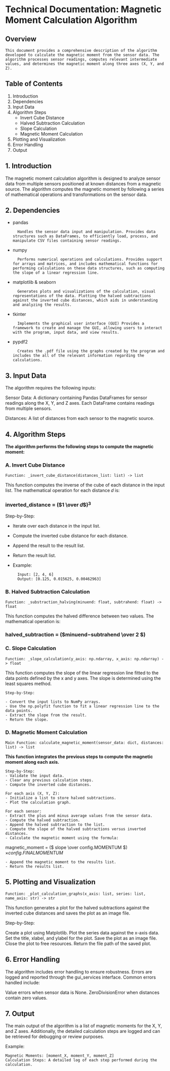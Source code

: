# Technical Documentation: Magnetic Moment Calculation Algorithm
## Overview
    This document provides a comprehensive description of the algorithm developed to calculate the magnetic moment from the sensor data. The algorithm processes sensor readings, computes relevant intermediate values, and determines the magnetic moment along three axes (X, Y, and Z).

## Table of Contents
1. Introduction
2. Dependencies
3. Input Data
4. Algorithm Steps
    - Invert Cube Distance
    - Halved Subtraction Calculation
    - Slope Calculation
    - Magnetic Moment Calculation
5. Plotting and Visualization
6. Error Handling
7. Output

## 1. Introduction
The magnetic moment calculation algorithm is designed to analyze sensor data from multiple sensors positioned at known distances from a magnetic source. The algorithm computes the magnetic moment by following a series of mathematical operations and transformations on the sensor data.

## 2. Dependencies
- pandas

        Handles the sensor data input and manipulation. Provides data structures such as DataFrames, to efficiently load, process, and manipulate CSV files containing sensor readings.
- numpy

        Performs numerical operations and calculations. Provides support for arrays and matrices, and includes mathematical functions for performing calculations on these data structures, such as computing the slope of a linear regression line.
- matplotlib & seaborn

        Generates plots and visualizations of the calculation, visual representations of the data. Plotting the halved subtractions against the inverted cube distances, which aids in understanding and analyzing the results.
- tkinter

        Implements the graphical user interface (GUI) Provides a framework to create and manage the GUI, allowing users to interact with the program, input data, and view results.

- pypdf2

        Creates the .pdf file using the graphs created by the program and includes the all of the relevant information regarding the calculations.

## 3. Input Data
The algorithm requires the following inputs:

Sensor Data: A dictionary containing Pandas DataFrames for sensor readings along the X, Y, and Z axes. Each DataFrame contains readings from multiple sensors.

Distances: A list of distances from each sensor to the magnetic source.
## 4. Algorithm Steps
**The algorithm performs the following steps to compute the magnetic moment:**

### A. Invert Cube Distance
`Function: _invert_cube_distance(distances_list: list) -> list`

This function computes the inverse of the cube of each distance in the input list. The mathematical operation for each distance 𝑑 is:

### inverted_distance =  ($1 \over 𝑑$)$^3$

Step-by-Step:

- Iterate over each distance in the input list.
- Compute the inverted cube distance for each distance.
- Append the result to the result list.
- Return the result list.
- Example:

        Input: [2, 4, 6]
        Output: [0.125, 0.015625, 0.00462963]

### B. Halved Subtraction Calculation
`Function: _substraction_halving(minuend: float, subtrahend: float) -> float`

This function computes the halved difference between two values. The mathematical operation is:

### halved_subtraction = ($minuend−subtrahend \over 2 $)


### C. Slope Calculation

`Function: _slope_calculation(y_axis: np.ndarray, x_axis: np.ndarray) -> float`

This function computes the slope of the linear regression line fitted to the data points defined by the x and y axes. The slope is determined using the least squares method.

    Step-by-Step:

    - Convert the input lists to NumPy arrays.
    - Use the np.polyfit function to fit a linear regression line to the data points.
    - Extract the slope from the result.
    - Return the slope.

### D. Magnetic Moment Calculation
`Main Function: calculate_magnetic_moment(sensor_data: dict, distances: list) -> list`

**This function integrates the previous steps to compute the magnetic moment along each axis.**

    Step-by-Step:
    - Validate the input data.
    - Clear any previous calculation steps.
    - Compute the inverted cube distances.

    For each axis (X, Y, Z):
    - Initialize a list to store halved subtractions.
    - Plot the calculation graph.
        
    For each sensor:
    - Extract the plus and minus average values from the sensor data.
    - Compute the halved subtraction.
    - Append the halved subtraction to the list.
    - Compute the slope of the halved subtractions versus inverted distances.
    - Calculate the magnetic moment using the formula:
magnetic_moment = ($ slope \over config.MOMENTUM $) $× config.FINALMOMENTUM$

    - Append the magnetic moment to the results list.
    - Return the results list.

## 5. Plotting and Visualization
`Function: _plot_calculation_graphs(x_axis: list, series: list, name_axis: str) -> str`

This function generates a plot for the halved subtractions against the inverted cube distances and saves the plot as an image file.

Step-by-Step:

Create a plot using Matplotlib.
Plot the series data against the x-axis data.
Set the title, xlabel, and ylabel for the plot.
Save the plot as an image file.
Close the plot to free resources.
Return the file path of the saved plot.

## 6. Error Handling
The algorithm includes error handling to ensure robustness. Errors are logged and reported through the gui_services interface. Common errors handled include:

Value errors when sensor data is None.
ZeroDivisionError when distances contain zero values.

## 7. Output
The main output of the algorithm is a list of magnetic moments for the X, Y, and Z axes. Additionally, the detailed calculation steps are logged and can be retrieved for debugging or review purposes.

Example:

    Magnetic Moments: [moment_X, moment_Y, moment_Z]
    Calculation Steps: A detailed log of each step performed during the calculation.
